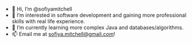 - 👋 Hi, I’m @sofiyamitchell
- 👀 I’m interested in software development and gaining more professional skills with real life experience. 
- 🌱 I’m currently learning more complex Java and databases/algorithms. 
- 📫 Email me at sofiya.mitchell@gmail.com!

<!---
sofiyamitchell/sofiyamitchell is a ✨ special ✨ repository because its `README.md` (this file) appears on your GitHub profile.
You can click the Preview link to take a look at your changes.
--->
